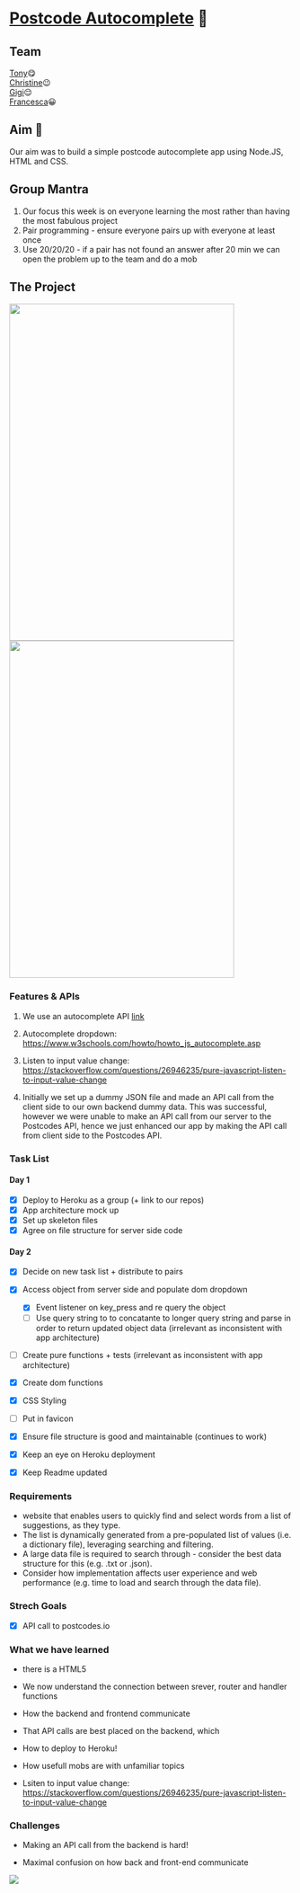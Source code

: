 # [Postcode Autocomplete](https://postcode-autocomplete.herokuapp.com/) :checkered_flag:

## Team   
[Tony](github.com/tonylomax):yum:  
[Christine](github.com/xIrusux):wink:  
[Gigi](github.com/gminova):relieved:  
[Francesca](github.com/frannyfra):grinning:  

## Aim :dart:

Our aim was to build a simple postcode autocomplete app using Node.JS, HTML and CSS.

## Group Mantra
1. Our focus this week is on everyone learning the most rather than having the most fabulous project
2. Pair programming - ensure everyone pairs up with everyone at least once
3. Use 20/20/20 - if a pair has not found an answer after 20 min we can open the problem up to the team and do a mob


## The Project 
<img src="https://i.imgur.com/ZcZZ3AL.jpg" width="400" height="600"> <img src="https://i.imgur.com/pcK7QkY.jpg" width="400" height="600">


### Features & APIs 

1. We use an autocomplete API [link](https://postcodes.io/)

2. Autocomplete dropdown:
https://www.w3schools.com/howto/howto_js_autocomplete.asp

3. Listen to input value change: 
https://stackoverflow.com/questions/26946235/pure-javascript-listen-to-input-value-change

4. Initially we set up a dummy JSON file and made an API call from the client side to our own backend dummy data. This was successful, however we were unable to make an API call from our server to the Postcodes API, hence we just enhanced our app by making the API call from client side to the Postcodes API.



### Task List

#### Day 1
- [x] Deploy to Heroku as a group (+ link to our repos)
- [x] App architecture mock up
- [x] Set up skeleton files
- [x] Agree on file structure for server side code

#### Day 2
- [x] Decide on new task list + distribute to pairs
- [x] Access object from server side and populate dom dropdown 
    - [x] Event listener on key_press and re query the object
    - [ ] Use query string to to concatante to longer query string and parse in order to return updated object data (irrelevant as inconsistent with app architecture)
- [ ] Create pure functions + tests (irrelevant as inconsistent with app architecture)
- [x] Create dom functions 
- [x] CSS Styling
- [ ] Put in favicon
- [x] Ensure file structure is good and maintainable (continues to work)
- [x] Keep an eye on Heroku deployment 
- [x] Keep Readme updated



### Requirements
* website that enables users to quickly find and select words from a list of suggestions, as they type.
* The list is dynamically generated from a pre-populated list of values (i.e. a dictionary file), leveraging searching and filtering.
* A large data file is required to search through - consider the best data structure for this (e.g. .txt or .json).
* Consider how implementation affects user experience and web performance (e.g. time to load and search through the data file).

### Strech Goals
- [x] API call to postcodes.io

### What we have learned

- there is a HTML5 <datalist> tag that is used to provide an "autocomplete" feature on <input> elements. Users will see a drop-down list of pre-defined options as they input data. (carefull! - cant be styled)
https://www.w3schools.com/tags/tag_datalist.asp

- We now understand the connection between srever, router and handler functions

- How the backend and frontend communicate 

- That API calls are best placed on the backend, which 

- How to deploy to Heroku! 

- How usefull mobs are with unfamiliar topics 

- Lsiten to input value change: 
https://stackoverflow.com/questions/26946235/pure-javascript-listen-to-input-value-change


### Challenges 

- Making an API call from the backend is hard!

- Maximal confusion on how back and front-end communicate

![](https://i.imgur.com/wkOs9Zl.jpg)




